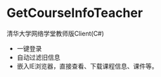 GetCourseInfoTeacher
====================

清华大学网络学堂教师版Client(C#)

 * 一键登录
 * 自动过滤旧信息
 * 嵌入IE浏览器，直接查看、下载课程信息、课件等。
 